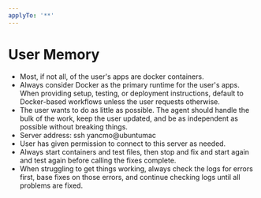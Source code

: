 ```yaml
---
applyTo: '**'
---
```


# User Memory

- Most, if not all, of the user's apps are docker containers.
- Always consider Docker as the primary runtime for the user's apps. When providing setup, testing, or deployment instructions, default to Docker-based workflows unless the user requests otherwise.
- The user wants to do as little as possible. The agent should handle the bulk of the work, keep the user updated, and be as independent as possible without breaking things.
- Server address: ssh yancmo@ubuntumac
- User has given permission to connect to this server as needed.
- Always start containers and test files, then stop and fix and start again and test again before calling the fixes complete.
- When struggling to get things working, always check the logs for errors first, base fixes on those errors, and continue checking logs until all problems are fixed.
